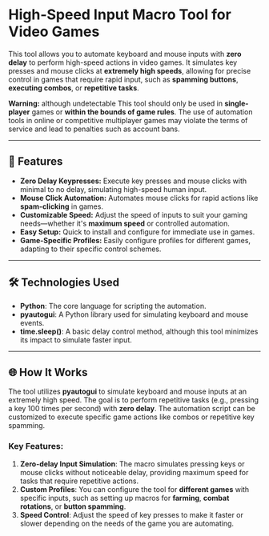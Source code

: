 # High-Speed Input Macro Tool for Video Games

This tool allows you to automate keyboard and mouse inputs with **zero delay** to perform high-speed actions in video games. It simulates key presses and mouse clicks at **extremely high speeds**, allowing for precise control in games that require rapid input, such as **spamming buttons**, **executing combos**, or **repetitive tasks**.

**Warning:** although undetectable This tool should only be used in **single-player** games or **within the bounds of game rules**. The use of automation tools in online or competitive multiplayer games may violate the terms of service and lead to penalties such as account bans.

---

## 🚀 Features

- **Zero Delay Keypresses:** Execute key presses and mouse clicks with minimal to no delay, simulating high-speed human input.
- **Mouse Click Automation:** Automates mouse clicks for rapid actions like **spam-clicking** in games.
- **Customizable Speed:** Adjust the speed of inputs to suit your gaming needs—whether it's **maximum speed** or controlled automation.
- **Easy Setup:** Quick to install and configure for immediate use in games.
- **Game-Specific Profiles:** Easily configure profiles for different games, adapting to their specific control schemes.

---

## 🛠️ Technologies Used

- **Python**: The core language for scripting the automation.
- **pyautogui**: A Python library used for simulating keyboard and mouse events.
- **time.sleep()**: A basic delay control method, although this tool minimizes its impact to simulate faster input.

---

## 🌐 How It Works

The tool utilizes **pyautogui** to simulate keyboard and mouse inputs at an extremely high speed. The goal is to perform repetitive tasks (e.g., pressing a key 100 times per second) with **zero delay**. The automation script can be customized to execute specific game actions like combos or repetitive key spamming.

### Key Features:
1. **Zero-delay Input Simulation**: The macro simulates pressing keys or mouse clicks without noticeable delay, providing maximum speed for tasks that require repetitive actions.
2. **Custom Profiles**: You can configure the tool for **different games** with specific inputs, such as setting up macros for **farming**, **combat rotations**, or **button spamming**.
3. **Speed Control**: Adjust the speed of key presses to make it faster or slower depending on the needs of the game you are automating.

